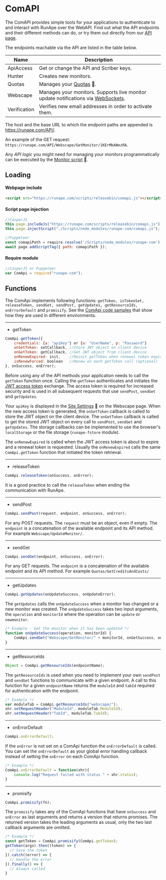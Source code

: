 # ComAPI

The ComAPI provides simple tools for your applications to authenticate to and interact with RunApe over the WebAPI. Find out what the API endpoints and their different methods can do, or try them out directly from our [API page](https://runape.com/Support/API).

The endpoints reachable via the API are listed in the table below.

| **Name**     | **Description**                                              |
| ------------ | ------------------------------------------------------------ |
| ApiAccess    | Get or change the API and Scriber keys.                      |
| Hunter       | Creates new monitors.                                        |
| Quotas       | Manages your [Quotas](https://runape.com/Support/Help?page=quotas) :blue_book:. |
| Webscape     | Manages your monitors. Supports live monitor update notifications via [WebSockets](https://socket.io/). |
| Verification | Verifies new email addresses in order to activate them.      |

The host and the base URL to which the endpoint paths are appended is https://runape.com/API/.

An example of the GET request: `https://runape.com/API/Webscape/GetMonitor/1KErMbAWezRA`.

Any *API logic* you might need for managing your monitors programmatically can be executed by the [Monitor script](https://runape.com/Support/Help?page=monitor_script) :blue_book:.

## Loading

#### Webpage include 

```HTML
<script src="https://runape.com/scripts/releasebin/comapi.js"></script>
```

#### Script page injection

```javascript
//CasperJS
this.page.includeJs("https://runape.com/scripts/releasebin/comapi.js"); //via URL
this.page.injectScript("./Scripts/node_modules/runape-com/comapi.js");  //via fs from your folder

//Puppeteer
const comapiPath = require.resolve('/Scripts/node_modules/runape-com');
await page.addScriptTag({ path: comapiPath });
```

#### Require module

```javascript 
//CasperJS or Puppeteer
var ComApi = require("runape-com");
```

## Functions

The ComApi implements following functions: `getToken, isTokenSet, releaseToken, sendGet, sendPost, getUpdates, getResourceIds, onErrorDefault` and `promisify`. See the [ComApi code samples](https://github.com/RunApe/MonitorScripts/tree/master/samples/comapi) that show how they are used in different environments.
***
* getToken
```javascript
ComApi.getToken({
    credentials: {a: "apiKey"} or {u: "UserName", p: "Password"}
    onSetToken: setCallback, //Store JWT object on client device
    onGetToken: getCallback, //Get JWT object from client device
    onRenewExpired: init,    //Reinit getToken when renewal token expires
    isRenewForced: boolean   //Renew on each getToken call (optional)
}, onSuccess, onError);
```
Before using any of the API methods your application needs to call the `getToken` function once. Calling the `getToken` authenticates and initiates the [JWT access token](https://en.wikipedia.org/wiki/JSON_Web_Token) exchange. The access token is required for increased security and is used in all subsequent requests that use `sendPost`, `sendGet` and `getUpdates`. 

Your `apiKey` is displayed in the [Site Settings](https://runape.com/Support/Help?page=site_settings) :blue_book: on the Webscape page. When the new access token is generated, the `onSetToken` callback is called to store the JWT object on the client device. The `onGetToken` callback is called to get the stored JWT object on every call to `sendPost`, `sendGet` and `getUpdates`. The storage callbacks can be implemented to use the browser's `localStorage` or the file storage (`runape-fstore` module). 

The `onRenewExpired` is called when the JWT access token is about to expire and a renewal token is requested. Usually the `onRenewExpired` calls the same `ComApi.getToken` function that initiated the token retrieval.
***
* releaseToken

```javascript
ComApi.releaseToken(onSuccess, onError);
```
It is a good practice to call the `releaseToken` when ending the communication with RunApe.
***
* sendPost
```javascript
ComApi.sendPost(request, endpoint, onSuccess, onError);
```
For any POST requests. The `request` must be an object, even if empty. The `endpoint` is a concatenation of the available endpoint and its API method. For example `Webscape/UpdateMonitor/`.
***
* sendGet
```javascript
ComApi.sendGet(endpoint, onSuccess, onError);
```
For any GET requests. The `endpoint` is a concatenation of the available endpoint and its API method. For example `Quotas/GetCreditsAndCosts/`
***
* getUpdates
```javascript
ComApi.getUpdates(onUpdateSuccess, onUpdateError);
```
The `getUpdates` calls the `onUpdateSuccess` when a monitor has changed or a new monitor was created. The `onUpdateSuccess` takes two input arguments, the `operation` and `monitorId` where the operation can be `update` or `newmonitor`. 

```javascript
/* Example - Get the monitor when it has been updated */
function onUpdateSuccess(operation, monitorId) {
	ComApi.sendGet("Webscape/GetMonitor/" + monitorId, onGetSuccess, onGetError);
}
```
***
* getResourceIds
```javascript
Object = ComApi.getResourceIds(endpointName);
```
The `getResourceIds` is used when you need to implement your own `sendPost` and `sendGet` functions to communicate with a given endpoint. A call to this function for a given `endpointName` returns the `moduleId` and `tabId` required for authentication with the endpoint.

```javascript
/* Example */
var moduleTab = ComApi.getResourceIds("webscape/");
xhr.setRequestHeader("ModuleId", moduleTab.ModuleId);
xhr.setRequestHeader("TabId", moduleTab.TabId);
```
***
* onErrorDefault
```javascript
ComApi.onErrorDefault;
```
If the `onError` is not set on a ComApi function the `onErrorDefault` is called. You can set the `onErrorDefault` as your global error handling callback instead of setting the `onError` on each ComApi function.

```javascript
/* Example */
ComApi.onErrorDefault = function(xhr){
    console.log("Request failed with status " + xhr.status);
}
```
***
* promisify
```javascript
ComApi.promisify(fn);
```
The `promisify` takes any of the ComApi functions that have `onSuccess` and `onError` as last arguments and returns a version that returns promises. The returned version takes the leading arguments as usual, only the two last callback arguments are omitted.

```javascript
/* Example */
const getToken = ComApi.promisify(ComApi.getToken);
getToken(args).then((token) => {
  // Save the token
}).catch((error) => {
  // Handle the error
}).finally() => {
  // Always called
}
```
